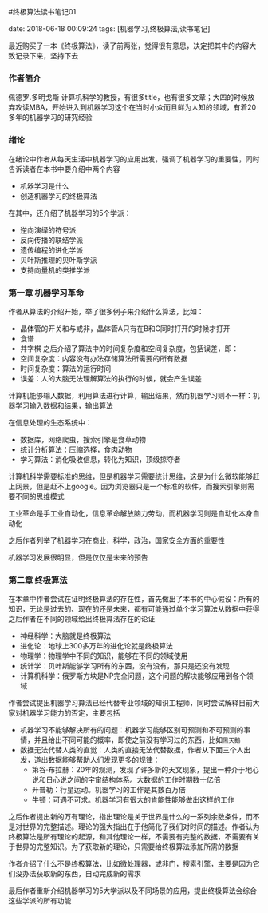 
#终极算法读书笔记01

date: 2018-06-18 00:09:24
tags: [机器学习,终极算法,读书笔记]


最近购买了一本《终极算法》，读了前两张，觉得很有意思，决定把其中的内容大致记录下来，坚持下去

### 作者简介
佩德罗.多明戈斯 计算机科学的教授，有很多title，也有很多文章；大四的时候放弃攻读MBA，开始进入到机器学习这个在当时小众而且鲜为人知的领域，有着20多年的机器学习的研究经验

### 绪论
在绪论中作者从每天生活中机器学习的应用出发，强调了机器学习的重要性，同时告诉读者在本书中要介绍中两个内容
- 机器学习是什么
- 创造机器学习的终极算法

在其中，还介绍了机器学习的5个学派：
- 逆向演绎的符号派
- 反向传播的联结学派
- 遗传编程的进化学派
- 贝叶斯推理的贝叶斯学派
- 支持向量机的类推学派


### 第一章 机器学习革命
作者从算法的介绍开始，举了很多例子来介绍什么算法，比如：
- 晶体管的开关和与或非，晶体管A只有在B和C同时打开的时候才打开
- 食谱
- 井字棋
之后介绍了算法中的时间复杂度和空间复杂度，包括误差，即：
- 空间复杂度：内容没有办法存储算法所需要的所有数据
- 时间复杂度：算法的运行时间
- 误差：人的大脑无法理解算法的执行的时候，就会产生误差

计算机能够输入数据，利用算法进行计算，输出结果，然而机器学习则不一样：机器学习输入数据和结果，输出算法

在信息处理的生态系统中：
- 数据库，网络爬虫，搜索引擎是食草动物
- 统计分析算法：压缩选择，食肉动物
- 学习算法：消化吸收信息，转化为知识，顶级掠夺者

计算机科学需要标准的思维，但是机器学习需要统计思维，这是为什么微软能够赶上网景，但是赶不上google。因为浏览器只是一个标准的软件，而搜索引擎则需要不同的思维模式

工业革命是手工业自动化，信息革命解放脑力劳动，而机器学习则是自动化本身自动化

之后作者列举了机器学习在商业，科学，政治，国家安全方面的重要性

机器学习发展很明显，但是仅仅是未来的预告

### 第二章 终极算法
在本章中作者尝试在证明终极算法的存在性，首先做出了本书的中心假设：所有的知识，无论是过去的、现在的还是未来，都有可能通过单个学习算法从数据中获得
之后作者在不同的领域给出终极算法存在的论证
- 神经科学：大脑就是终极算法
- 进化论：地球上300多万年的进化论就是终极算法
- 物理学：物理学中不同的知识，能够在不同的领域使用
- 统计学：贝叶斯能够学习所有的东西，没有没有，那只是还没有发现
- 计算机科学：俄罗斯方块是NP完全问题，这个问题的解决能够应用到各个领域

作者尝试提出机器学习算法已经代替专业领域的知识工程师，同时尝试解释目前大家对机器学习能力的否定，主要包括
- 机器学习不能够解决所有的问题：机器学习能够区别可预测和不可预测的事情，并且给出不同可能的概率，即使之前没有学习过的东西，比如`黑天鹅`
- 数据无法代替人类的直觉：人类的直接无法代替数据，作者从下面三个人出发，道出数据能够帮助人们发现更多的规律：
  - 第谷·布拉赫：20年的观测，发现了许多新的天文现象，提出一种介于地心说和日心说之间的宇宙结构体系。大数据的工作时期数十亿倍
  - 开普勒：行星运动。机器学习的工作是其数百万倍
  - 牛顿：可遇不可求。机器学习有很大的肯能性能够做出这样的工作

之后作者提出新的万有理论，指出理论是关于世界是什么的一系列余数条件，而不是对世界的完整描述。理论的强大指出在于他简化了我们对时间的描述。作者认为终极算法是所有理论的起源，和其他理论一样，不需要有完整的数据，不需要有关于世界的完整知识。为了获取新的理论，只需要给终极算法添加所需的数据

作者介绍了什么不是终极算法，比如微处理器，或非门，搜索引擎，主要是因为它们没办法获取新的东西，自动完成新的需求

最后作者重新介绍机器学习的5大学派以及不同场景的应用，提出终极算法会综合这些学派的所有功能

